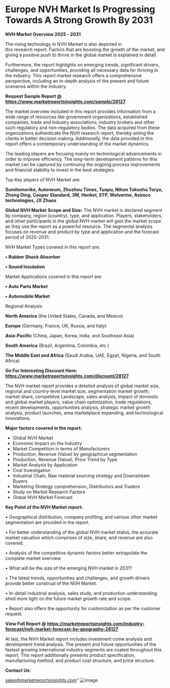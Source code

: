 # Europe NVH Market Is Progressing Towards A Strong Growth By 2031

<Strong> NVH Market Overview 2025 - 2031</strong>

The rising technology in NVH Market is also depicted in this research report. Factors that are boosting the growth of the market, and giving a positive push to thrive in the global market is explained in detail.

Furthermore, the report highlights on emerging trends, significant drivers, challenges, and opportunities, providing all necessary data for thriving in the industry. This report market research offers a comprehensive perspective, including an in-depth analysis of the present and future scenarios within the industry.

<strong>Request Sample Report @ <a href=https://www.marketreportsinsights.com/sample/28127>https://www.marketreportsinsights.com/sample/28127</a></strong>

The market overview included in this report provides information from a wide range of resources like government organizations, established companies, trade and industry associations, industry brokers and other such regulatory and non-regulatory bodies. The data acquired from these organizations authenticate the NVH research report, thereby aiding the clients in better decision making. Additionally, the data provided in this report offers a contemporary understanding of the market dynamics.

The leading players are focusing mainly on technological advancements in order to improve efficiency. The long-term development patterns for this market can be captured by continuing the ongoing process improvements and financial stability to invest in the best strategies.

Top Key players of NVH Market are:

<strong>Sumitomoriko, Autoneum, Zhuzhou Times, Tuopu, Nihon Tokushu Toryo, Zhong Ding, Cooper Standard, 3M, Henkel, STP, Wolverine, Asimco technologies, JX Zhaos</strong>

<strong><b>Global NVH Market Scope and Size:</b></strong>
The NVH market is declared segment by company, region (country), type, and application. Players, stakeholders, and other participants in the global NVH market will gain the market scope as they use the report as a powerful resource. The segmental analysis focuses on revenue and product by type and application and the forecast period of 2025-2031.

NVH Market Types covered in this report are:

<strong>• Rubber Shock Absorber

• Sound Insulation</strong>

Market Applications covered in this report are:

<strong>• Auto Parts Market

• Automobile Market</strong> 

Regional Analysis

<strong>North America</strong> (the United States, Canada, and Mexico)

<strong>Europe</strong> (Germany, France, UK, Russia, and Italy)

<strong>Asia-Pacific</strong> (China, Japan, Korea, India, and Southeast Asia)

<strong>South America</strong> (Brazil, Argentina, Colombia, etc.)

<strong>The Middle East and Africa</strong> (Saudi Arabia, UAE, Egypt, Nigeria, and South Africa)

<strong>Go For Interesting Discount Here: <a href=https://www.marketreportsinsights.com/discount/28127>https://www.marketreportsinsights.com/discount/28127</a></strong>

The NVH market report provides a detailed analysis of global market size, regional and country-level market size, segmentation market growth, market share, competitive Landscape, sales analysis, impact of domestic and global market players, value chain optimization, trade regulations, recent developments, opportunities analysis, strategic market growth analysis, product launches, area marketplace expanding, and technological innovations.

<strong><b>Major factors covered in the report:</b></strong>
<ul>
  <li>Global NVH Market </li>
  <li>Economic Impact on the Industry</li>
  <li>Market Competition in terms of Manufacturers</li>
  <li>Production, Revenue (Value) by geographical segmentation</li>
  <li>Production, Revenue (Value), Price Trend by Type</li>
  <li>Market Analysis by Application</li>
  <li>Cost Investigation</li>
  <li>Industrial Chain, Raw material sourcing strategy and Downstream Buyers</li>
  <li>Marketing Strategy comprehension, Distributors and Traders</li>
  <li>Study on Market Research Factors</li>
  <li>Global NVH Market Forecast</li>
</ul>

<strong><b>Key Point of the NVH Market report:</b></strong>

• Geographical distribution, company profiling, and various other market segmentation are provided in the report.

• For better understanding of the global NVH market status, the accurate market valuation which comprises of size, share, and revenue are also covered.

• Analysis of the competitive dynamic factors better extrapolate the complete market overview

• What will be the size of the emerging NVH market in 2031?

• The latest trends, opportunities and challenges, and growth drivers provide better construal of the NVH Market.

• In-detail industrial analysis, sales study, and production understanding shed more light on the future market growth rate and scope.

• Report also offers the opportunity for customization as per the customer request.

<strong><b>View Full Report @ <a href=https://marketreportsinsights.com/industry-forecast/nvh-market-forecast-by-geography-28127>https://marketreportsinsights.com/industry-forecast/nvh-market-forecast-by-geography-28127</a></b></strong>


At last, the NVH Market report includes investment come analysis and development trend analysis. The present and future opportunities of the fastest growing international industry segments are coated throughout this report. This report additionally presents product specification, manufacturing method, and product cost structure, and price structure.

<strong>Contact Us:</strong>

sales@marketreportsinsights.com"
![image](https://github.com/user-attachments/assets/6866eeb6-52cc-4f91-9200-4a65993ea1b1)
